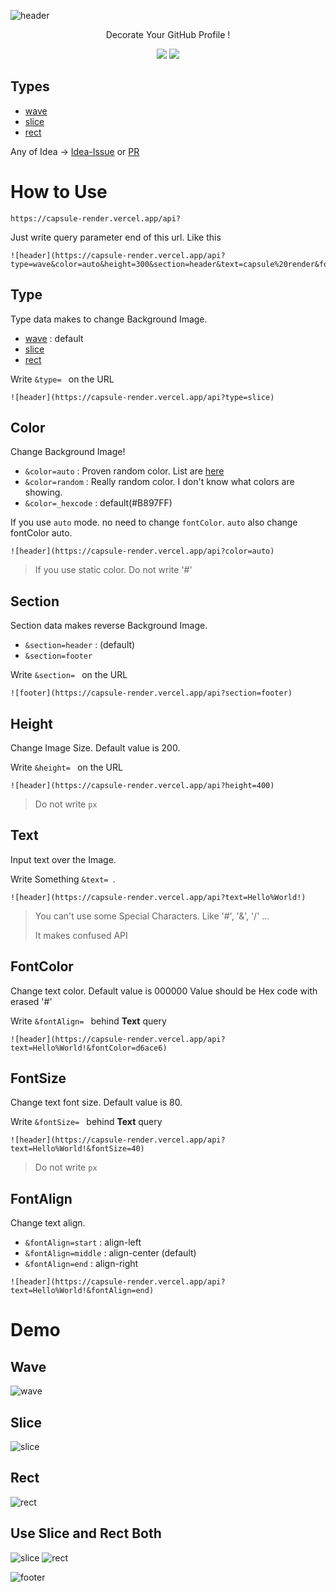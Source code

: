 ![header](https://capsule-render.vercel.app/api?type=wave&color=auto&height=300&section=footer&text=capsule%20render&fontSize=90)
<p align='center'> Decorate Your GitHub Profile ! </p>
<p align='center'>
  <img src="https://img.shields.io/badge/IDEA%20ISSUE%20-%23F7DF1E.svg?&style=for-the-badge&&logoColor=white" href="https://github.com/kyechan99/capsule-render/labels/Idea"/>
  <img src="https://img.shields.io/badge/DEMO%20-%234FC08D.svg?&style=for-the-badge&&logoColor=white" href="#demo"/>

</p>

## Types
- [wave](#wave)
- [slice](#slice)
- [rect](#rect)

Any of Idea -> [Idea-Issue](https://github.com/kyechan99/capsule-render/labels/Idea) or [PR](https://github.com/kyechan99/capsule-render/pulls)

# How to Use
```
https://capsule-render.vercel.app/api?
```
Just write query parameter end of this url. Like this

```
![header](https://capsule-render.vercel.app/api?type=wave&color=auto&height=300&section=header&text=capsule%20render&fontSize=90)
```

## Type
Type data makes to change Background Image.
- [wave](#wave) : default
- [slice](#slice)
- [rect](#rect)

Write `&type= ` on the URL
```
![header](https://capsule-render.vercel.app/api?type=slice)
```

## Color
Change Background Image!
- `&color=auto` : Proven random color. List are [here](https://github.com/kyechan99/capsule-render/blob/master/src/pallete.json)
- `&color=random` : Really random color. I don't know what colors are showing.
- `&color=_hexcode` : default(#B897FF)

If you use `auto` mode. no need to change `fontColor`. 
`auto` also change fontColor auto.
```
![header](https://capsule-render.vercel.app/api?color=auto)
```
> If you use static color. Do not write '#'

## Section
Section data makes reverse Background Image.
- `&section=header` : (default)
- `&section=footer`

Write `&section= ` on the URL
```
![footer](https://capsule-render.vercel.app/api?section=footer)
```

## Height
Change Image Size. Default value is 200.

Write `&height= ` on the URL
```
![header](https://capsule-render.vercel.app/api?height=400)
```
> Do not write `px`

## Text
Input text over the Image.

Write Something `&text= `.

```
![header](https://capsule-render.vercel.app/api?text=Hello%World!)
```

> You can't use some Special Characters. Like '#', '&', '/' ... 
>
> It makes confused API

## FontColor
Change text color. Default value is 000000
Value should be Hex code with erased '#'

Write `&fontAlign= ` behind **Text** query

```
![header](https://capsule-render.vercel.app/api?text=Hello%World!&fontColor=d6ace6)
```

## FontSize
Change text font size. Default value is 80.

Write `&fontSize= ` behind **Text** query

```
![header](https://capsule-render.vercel.app/api?text=Hello%World!&fontSize=40)
```

> Do not write `px`

## FontAlign
Change text align.
- `&fontAlign=start` : align-left
- `&fontAlign=middle` : align-center (default)
- `&fontAlign=end` : align-right

```
![header](https://capsule-render.vercel.app/api?text=Hello%World!&fontAlign=end)
```


# Demo <a id="demo">

## Wave <a id="wave">
![wave](https://capsule-render.vercel.app/api?type=wave&color=auto&height=200&text=WAVE&fontAlign=end)

## Slice <a id="slice">
![slice](https://capsule-render.vercel.app/api?type=slice&color=auto&height=200&text=SLICE)
  
## Rect <a id="rect">
![rect](https://capsule-render.vercel.app/api?type=rect&color=auto)

## Use Slice and Rect Both
![slice](https://capsule-render.vercel.app/api?type=slice&height=200&section=footer)
![rect](https://capsule-render.vercel.app/api?type=rect&height=100)



![footer](https://capsule-render.vercel.app/api?type=wave&color=auto&height=300&section=footer&text=capsule%20render&fontSize=90)
